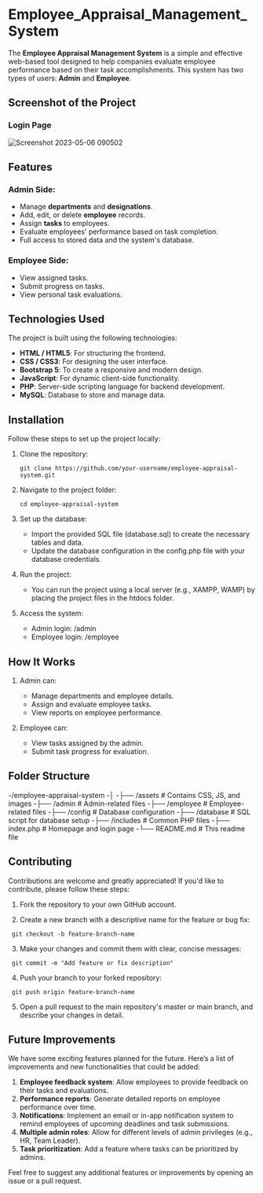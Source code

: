 # Employee_Appraisal_Management_System

The **Employee Appraisal Management System** is a simple and effective web-based tool designed to help companies evaluate employee performance based on their task accomplishments. This system has two types of users: **Admin** and **Employee**.

## Screenshot of the Project

### Login Page

![Screenshot 2023-05-06 090502](https://github.com/user-attachments/assets/ef867592-f7d9-43ab-87b7-86fafb408e18)


## Features

### Admin Side:
- Manage **departments** and **designations**.
- Add, edit, or delete **employee** records.
- Assign **tasks** to employees.
- Evaluate employees' performance based on task completion.
- Full access to stored data and the system's database.

### Employee Side:
- View assigned tasks.
- Submit progress on tasks.
- View personal task evaluations.

## Technologies Used

The project is built using the following technologies:

- **HTML / HTML5**: For structuring the frontend.
- **CSS / CSS3**: For designing the user interface.
- **Bootstrap 5**: To create a responsive and modern design.
- **JavaScript**: For dynamic client-side functionality.
- **PHP**: Server-side scripting language for backend development.
- **MySQL**: Database to store and manage data.

## Installation

Follow these steps to set up the project locally:

1. Clone the repository:
   
       git clone https://github.com/your-username/employee-appraisal-system.git

2. Navigate to the project folder:

       cd employee-appraisal-system

3. Set up the database:

   * Import the provided SQL file (database.sql) to create the necessary tables and data.
   * Update the database configuration in the config.php file with your database credentials.

4. Run the project:

   * You can run the project using a local server (e.g., XAMPP, WAMP) by placing the project files in the htdocs folder.

5. Access the system:

   * Admin login: /admin
   * Employee login: /employee

## How It Works

1. Admin can:

   * Manage departments and employee details.
   * Assign and evaluate employee tasks.
   * View reports on employee performance.

2. Employee can:

   * View tasks assigned by the admin.
   * Submit task progress for evaluation.

## Folder Structure

-/employee-appraisal-system
-│
-├── /assets                  # Contains CSS, JS, and images
-├── /admin                   # Admin-related files
-├── /employee                # Employee-related files
-├── /config                  # Database configuration
-├── /database                # SQL script for database setup
-├── /includes                # Common PHP files
-├── index.php                # Homepage and login page
-└── README.md                # This readme file


## Contributing

Contributions are welcome and greatly appreciated! If you'd like to contribute, please follow these steps:

   1. Fork the repository to your own GitHub account.
      
   2. Create a new branch with a descriptive name for the feature or bug fix:

     git checkout -b feature-branch-name

   3. Make your changes and commit them with clear, concise messages:

     git commit -m "Add feature or fix description"
   
   4. Push your branch to your forked repository:
 
     git push origin feature-branch-name
      
   5. Open a pull request to the main repository's master or main branch, and describe your changes in detail.

## Future Improvements

We have some exciting features planned for the future. Here’s a list of improvements and new functionalities that could be added:

   1. **Employee feedback system**: Allow employees to provide feedback on their tasks and evaluations.
   2. **Performance reports**: Generate detailed reports on employee performance over time.
   3. **Notifications**: Implement an email or in-app notification system to remind employees of upcoming deadlines and task submissions.
   4. **Multiple admin roles**: Allow for different levels of admin privileges (e.g., HR, Team Leader).
   5. **Task prioritization**: Add a feature where tasks can be prioritized by admins.

Feel free to suggest any additional features or improvements by opening an issue or a pull request.

